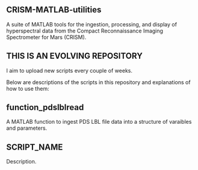 ## CRISM-MATLAB-utilities
A suite of MATLAB tools for the ingestion, processing, and display of hyperspectral data from the Compact Reconnaissance Imaging Spectrometer for Mars (CRISM).

## THIS IS AN EVOLVING REPOSITORY
I aim to upload new scripts every couple of weeks.

Below are descriptions of the scripts in this repository and explanations of how to use them:

## function_pdslblread

A MATLAB function to ingest PDS LBL file data into a structure of varaibles and parameters.

## SCRIPT_NAME

Description.
